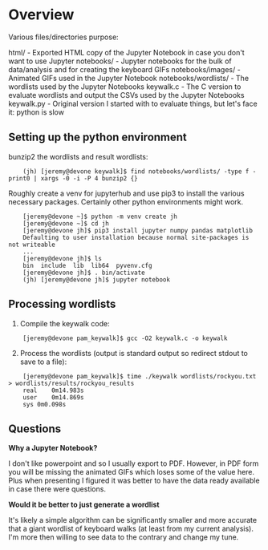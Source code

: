 # Overview

Various files/directories purpose:

html/                 - Exported HTML copy of the Jupyter Notebook in case you don't want to use Jupyter
notebooks/            - Jupyter notebooks for the bulk of data/analysis and for creating the keyboard GIFs
notebooks/images/     - Animated GIFs used in the Jupyter Notebook
notebooks/wordlists/  - The wordlists used by the Jupyter Notebooks
keywalk.c             - The C version to evaluate wordlists and output the CSVs used by the Jupyter Notebooks
keywalk.py            - Original version I started with to evaluate things, but let's face it: python is slow

## Setting up the python environment

bunzip2 the wordlists and result wordlists:

```
    (jh) [jeremy@devone keywalk]$ find notebooks/wordlists/ -type f -print0 | xargs -0 -i -P 4 bunzip2 {}
```


Roughly create a venv for jupyterhub and use pip3 to install the various necessary packages.  Certainly other python environments might work.

```
    [jeremy@devone ~]$ python -m venv create jh
    [jeremy@devone ~]$ cd jh
    [jeremy@devone jh]$ pip3 install jupyter numpy pandas matplotlib
    Defaulting to user installation because normal site-packages is not writeable
    ...
    [jeremy@devone jh]$ ls
    bin  include  lib  lib64  pyvenv.cfg
    [jeremy@devone jh]$ . bin/activate
    (jh) [jeremy@devone jh]$ jupyter notebook
```


## Processing wordlists

1. Compile the keywalk code:

```
    [jeremy@devone pam_keywalk]$ gcc -O2 keywalk.c -o keywalk
```

2. Process the wordlists (output is standard output so redirect stdout to save to a file):
```
    [jeremy@devone pam_keywalk]$ time ./keywalk wordlists/rockyou.txt  > wordlists/results/rockyou_results
    real	0m14.983s
    user	0m14.869s
    sys	0m0.098s
```


## Questions

**Why a Jupyter Notebook?**

I don't like powerpoint and so I usually export to PDF.  However, in PDF form you will be missing the animated GIFs which loses some of the value here.  Plus when presenting I figured it was better to have the data ready available in case there were questions.


**Would it be better to just generate a wordlist**

It's likely a simple algorithm can be significantly smaller and more accurate that a giant wordlist of keyboard walks (at least from my current analysis).  I'm more then willing to see data to the contrary and change my tune.


